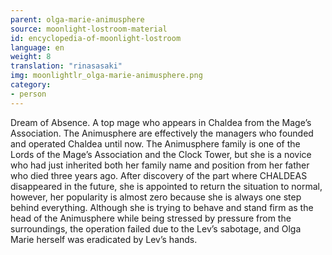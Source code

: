 ```yaml
---
parent: olga-marie-animusphere
source: moonlight-lostroom-material
id: encyclopedia-of-moonlight-lostroom
language: en
weight: 8
translation: "rinasasaki"
img: moonlightlr_olga-marie-animusphere.png
category:
- person
---
```


Dream of Absence.
A top mage who appears in Chaldea from the Mage’s Association.
The Animusphere are effectively the managers who founded and operated Chaldea until now.
The Animusphere family is one of the Lords of the Mage’s Association and the Clock Tower, but she is a novice who had just inherited both her family name and position from her father who died three years ago.
After discovery of the part where CHALDEAS disappeared in the future, she is appointed to return the situation to normal, however, her popularity is almost zero because she is always one step behind everything. Although she is trying to behave and stand firm as the head of the Animusphere while being stressed by pressure from the surroundings, the operation failed due to the Lev’s sabotage, and Olga Marie herself was eradicated by Lev’s hands.
